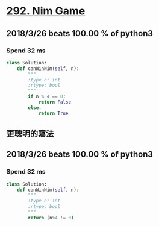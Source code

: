 # [292. Nim Game](https://leetcode.com/problems/nim-game/)

## 2018/3/26 beats 100.00 % of python3
### Spend 32 ms
```python
class Solution:
    def canWinNim(self, n):
        """
        :type n: int
        :rtype: bool
        """
        if n % 4 == 0:
            return False
        else:
            return True
```

## 更聰明的寫法
## 2018/3/26 beats 100.00 % of python3
### Spend 32 ms
```python
class Solution:
    def canWinNim(self, n):
        """
        :type n: int
        :rtype: bool
        """
        return (n%4 != 0)
```
